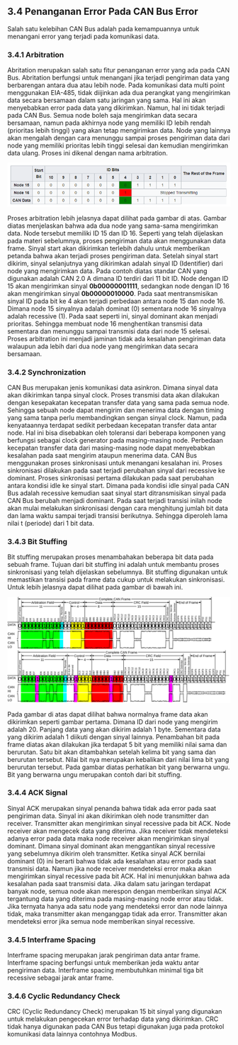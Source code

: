 ## 3.4 Penanganan Error Pada CAN Bus Error

Salah satu kelebihan CAN Bus adalah pada kemampuannya untuk menangani error yang terjadi pada komunikasi data.

### 3.4.1 Arbitration

Abritation merupakan salah satu fitur penanganan error yang ada pada CAN Bus. Abritation berfungsi untuk menangani jika terjadi pengiriman data yang berbarengan antara dua atau lebih node. Pada komunikasi data multi point menggunakan EIA-485, tidak diijinkan ada dua perangkat yang mengirimkan data secara bersamaan dalam satu jaringan yang sama. Hal ini akan menyebabkan error pada data yang dikirimkan. Namun, hal ini tidak terjadi pada CAN Bus. Semua node boleh saja mengirimkan data secara bersamaan, namun pada akhirnya node yang memiliki ID lebih rendah \(prioritas lebih tinggi\) yang akan tetap mengirimkan data. Node yang lainnya akan mengalah dengan cara menunggu sampai proses pengiriman data dari node yang memiliki prioritas lebih tinggi selesai dan kemudian mengirimkan data ulang. Proses ini dikenal dengan nama arbitration.

![](/assets/2017-11-06_134502.png)

Proses arbitration lebih jelasnya dapat dilihat pada gambar di atas. Gambar diatas menjelaskan bahwa ada dua node yang sama-sama mengirimkan data. Node tersebut memiliki ID 15 dan ID 16. Seperti yang telah dijelaskan pada materi sebelumnya, proses pengiriman data akan menggunakan data frame. Sinyal start akan dikirimkan terlebih dahulu untuk memberikan petanda bahwa akan terjadi proses pengiriman data. Setelah sinyal start dikirim, sinyal selanjutnya yang dikirimkan adalah sinyal ID \(Identifier\) dari node yang mengirimkan data. Pada contoh diatas standar CAN yang digunakan adalah CAN 2.0 A dimana ID terdiri dari 11 bit ID. Node dengan ID 15 akan mengirimkan sinyal **0b00000001111**, sedangkan node dengan ID 16 akan mengirimkan sinyal **0b00000010000**. Pada saat mentransmisikan sinyal ID pada bit ke 4 akan terjadi perbedaan antara node 15 dan node 16. Dimana node 15 sinyalnya adalah dominat \(0\) sementara node 16 sinyalnya adalah recessive \(1\). Pada saat seperti ini, sinyal dominant akan menjadi prioritas. Sehingga membuat node 16 menghentikan transmisi data sementara dan menunggu sampai transmisi data dari node 15 selesai. Proses arbitration ini menjadi jaminan tidak ada kesalahan pengiriman data walaupun ada lebih dari dua node yang mengirimkan data secara bersamaan.

### 3.4.2 Synchronization

CAN Bus merupakan jenis komunikasi data asinkron. Dimana sinyal data akan dikirimkan tanpa sinyal clock. Proses transmisi data akan dilakukan dengan kesepakatan kecepatan transfer data yang sama pada semua node. Sehingga sebuah node dapat mengirim dan menerima data dengan timing yang sama tanpa perlu membandingkan sengan sinyal clock. Namun, pada kenyataannya terdapat sedikit perbedaan kecepatan transfer data antar node. Hal ini bisa disebabkan oleh toleransi dari beberapa komponen yang berfungsi sebagai clock generator pada masing-masing node. Perbedaan kecepatan transfer data dari masing-masing node dapat menyebabkan kesalahan pada saat mengirim ataupun menerima data. CAN Bus menggunakan proses sinkronisasi untuk menangani kesalahan ini. Proses sinkronisasi dilakukan pada saat terjadi perubahan sinyal dari recessive ke dominant. Proses sinkronisasi pertama dilakukan pada saat perubahan antara kondisi idle ke sinyal start. Dimana pada kondisi idle sinyal pada CAN Bus adalah recessive kemudian saat sinyal start ditransmisikan sinyal pada CAN Bus berubah menjadi dominant. Pada saat terjadi transisi inilah node akan mulai melakukan sinkronisasi dengan cara menghitung jumlah bit data dan lama waktu sampai terjadi transisi berikutnya. Sehingga diperoleh lama nilai t \(periode\) dari 1 bit data.

### 3.4.3 Bit Stuffing

Bit stuffing merupakan proses menambahakan beberapa bit data pada sebuah frame. Tujuan dari bit stuffing ini adalah untuk membantu proses sinkronisasi yang telah dijelaskan sebelumnya. Bit stuffing digunakan untuk memastikan transisi pada frame data cukup untuk melakukan sinkronisasi. Untuk lebih jelasnya dapat dilihat pada gambar di bawah ini.

![](/assets/CAN-Frame_mit_Pegeln_mit_Stuffbits.svg)

Pada gambar di atas dapat dilihat bahwa normalnya frame data akan dikirimkan seperti gambar pertama. Dimana ID dari node yang mengirim adalah 20. Panjang data yang akan dikirim adalah 1 byte. Sementara data yang dikirim adalah 1 diikuti dengan sinyal lainnya. Penambahan bit pada frame diatas akan dilakukan jika terdapat 5 bit yang memiliki nilai sama dan berurutan. Satu bit akan ditambahkan setelah kelima bit yang sama dan berurutan tersebut. Nilai bit nya merupakan kebalikan dari nilai lima bit yang berurutan tersebut. Pada gambar diatas perhatikan bit yang berwarna ungu. Bit yang berwarna ungu merupakan contoh dari bit stuffing.

### 3.4.4 ACK Signal

Sinyal ACK merupakan sinyal penanda bahwa tidak ada error pada saat pengiriman data. Sinyal ini akan dikirimkan oleh node transmitter dan receiver. Transmitter akan mengirimkan sinyal recessive pada bit ACK. Node receiver akan mengecek data yang diterima. Jika receiver tidak mendeteksi adanya error pada data maka node receiver akan mengirimkan sinyal dominant. Dimana sinyal dominant akan menggantikan sinyal recessive yang sebelumnya dikirim oleh transmitter. Ketika sinyal ACK bernilai dominant \(0\) ini berarti bahwa tidak ada kesalahan atau error pada saat transmisi data. Namun jika node receiver mendeteksi error maka akan mengirimkan sinyal recessive pada bit ACK. Hal ini menunjukkan bahwa ada kesalahan pada saat transmisi data. Jika dalam satu jaringan terdapat banyak node, semua node akan merespon dengan memberikan sinyal ACK tergantung data yang diterima pada masing-masing node error atau tidak. Jika ternyata hanya ada satu node yang mendeteksi error dan node lainnya tidak, maka transmitter akan menganggap tidak ada error. Transmitter akan mendeteksi error jika semua node memberikan sinyal recessive.

### 3.4.5 Interframe Spacing

Interframe spacing merupakan jarak pengiriman data antar frame. Interframe spacing berfungsi untuk memberikan jeda waktu antar pengiriman data. Interframe spacing membutuhkan minimal tiga bit recessive sebagai jarak antar frame.

### 3.4.6 Cyclic Redundancy Check   

CRC \(Cyclic Redundancy Check\) merupakan 15 bit sinyal yang digunakan untuk melakukan pengecekan error terhadap data yang dikirimkan. CRC tidak hanya digunakan pada CAN Bus tetapi digunakan juga pada protokol komunikasi data lainnya contohnya Modbus. 

